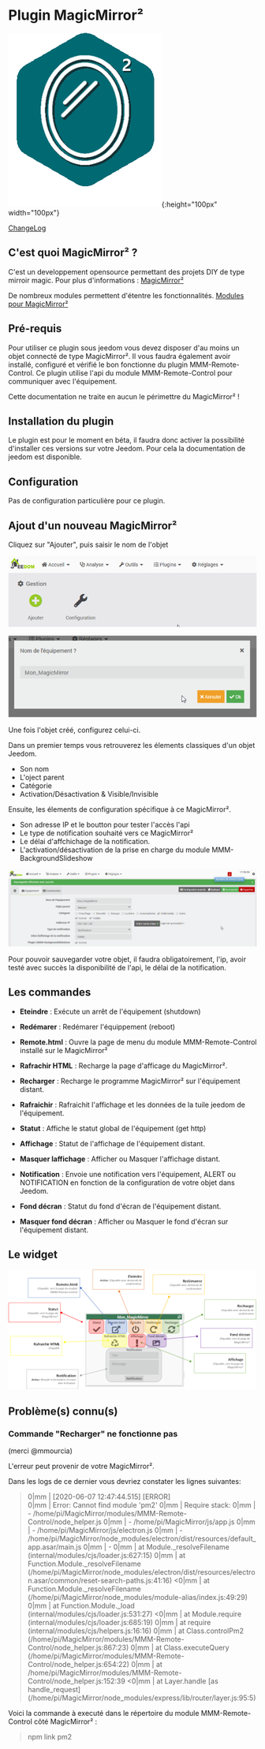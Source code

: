 # Plugin MagicMirror²

![Icon](magicmirror2_icon.png){:height="100px" width="100px"}

[ChangeLog](changelog)

## C'est quoi MagicMirror² ?

C'est un developpement opensource permettant des projets DIY de type mirroir magic.
Pour plus d'informations : [MagicMirror²](https://magicmirror.builders/)

De nombreux modules permettent d'étentre les fonctionnalités.
[Modules pour MagicMirror²](https://github.com/MichMich/MagicMirror/wiki/3rd-party-modules)

## Pré-requis

Pour utiliser ce plugin sous jeedom vous devez disposer d'au moins un objet connecté de type MagicMirror².
Il vous faudra également avoir installé, configuré et vérifié le bon fonctionne du plugin MMM-Remote-Control.
Ce plugin utilise l'api du module MMM-Remote-Control pour communiquer avec l'équipement.

Cette documentation ne traite en aucun le périmettre du MagicMirror² !

## Installation du plugin

Le plugin est pour le moment en béta, il faudra donc activer la possibilité d'installer ces versions sur votre Jeedom.
Pour cela la documentation de jeedom est disponible.

## Configuration

Pas de configuration particulière pour ce plugin.

## Ajout d'un nouveau MagicMirror²

Cliquez sur "Ajouter", puis saisir le nom de l'objet

![doc1](images/doc1.png)

![doc2](images/doc2.png)

Une fois l'objet créé, configurez celui-ci.

Dans un premier temps vous retrouverez les élements classiques d'un objet Jeedom.
- Son nom
- L'oject parent
- Catégorie
- Activation/Désactivation  & Visible/Invisible

Ensuite, les élements de configuration spécifique à ce MagicMirror².
- Son adresse IP et le boutton pour tester l'accès  l'api
- Le type de notification souhaité vers ce MagicMirror²
- Le délai d'affchichage de la notification.
- L'activation/désactivation de la prise en charge du module MMM-BackgroundSlideshow

![doc3](images/doc3.png)

Pour pouvoir sauvegarder votre objet, il faudra obligatoirement, l'ip, avoir testé avec succès la disponibilité de l'api, le délai de la notification.

## Les commandes

- **Eteindre** : Exécute un arrêt de l'équipement (shutdown)

- **Redémarer** : Redémarer l'équippement (reboot)

- **Remote.html** : Ouvre la page de menu du module MMM-Remote-Control installé sur le MagicMirror²

- **Rafrachir HTML** : Recharge la page d'afficage du MagicMirror².

- **Recharger** : Recharge le programme MagicMirror² sur l'équipement distant.

- **Rafraichir** : Rafraichit l'affichage et les données de la tuile jeedom de l'équipement.

- **Statut** : Affiche le statut global de l'équipement (get http)

- **Affichage** : Statut de l'affichage de l'équipement distant.

- **Masquer laffichage** : Afficher ou Masquer l'affichage distant.

- **Notification** : Envoie une notification vers l'équipement, ALERT ou NOTIFICATION en fonction de la configuration de votre objet dans Jeedom.

- **Fond décran** : Statut du fond d'écran de l'équipement distant.

- **Masquer fond décran** : Afficher ou Masquer le fond d'écran sur l'équipement distant.

## Le widget

![tuile](images/tuile.png)


## Problème(s) connu(s)

### Commande "Recharger" ne fonctionne pas
(merci @mmourcia)

L'erreur peut provenir de votre MagicMirror².

Dans les logs de ce dernier vous devriez constater les lignes suivantes:
>0|mm  | [2020-06-07 12:47:44.515] [ERROR]  
>0|mm  | Error: Cannot find module 'pm2'
>0|mm  | Require stack:
>0|mm  | - /home/pi/MagicMirror/modules/MMM-Remote-Control/node_helper.js
>0|mm  | - /home/pi/MagicMirror/js/app.js
>0|mm  | - /home/pi/MagicMirror/js/electron.js
>0|mm  | - /home/pi/MagicMirror/node_modules/electron/dist/resources/default_app.asar/main.js
>0|mm  | - 
>0|mm  |     at Module._resolveFilename (internal/modules/cjs/loader.js:627:15)
>0|mm  |     at Function.Module._resolveFilename (/home/pi/MagicMirror/node_modules/electron/dist/resources/electron.asar/common/reset-search-paths.js:41:16)
<0|mm  |     at Function.Module._resolveFilename (/home/pi/MagicMirror/node_modules/module-alias/index.js:49:29)
>0|mm  |     at Function.Module._load (internal/modules/cjs/loader.js:531:27)
<0|mm  |     at Module.require (internal/modules/cjs/loader.js:685:19)
>0|mm  |     at require (internal/modules/cjs/helpers.js:16:16)
>0|mm  |     at Class.controlPm2 (/home/pi/MagicMirror/modules/MMM-Remote-Control/node_helper.js:867:23)
>0|mm  |     at Class.executeQuery (/home/pi/MagicMirror/modules/MMM-Remote-Control/node_helper.js:654:22)
>0|mm  |     at /home/pi/MagicMirror/modules/MMM-Remote-Control/node_helper.js:152:39
<0|mm  |     at Layer.handle [as handle_request] (/home/pi/MagicMirror/node_modules/express/lib/router/layer.js:95:5)

Voici la commande à executé dans le répertoire du module MMM-Remote-Control côté MagicMirror² :

>npm link pm2








